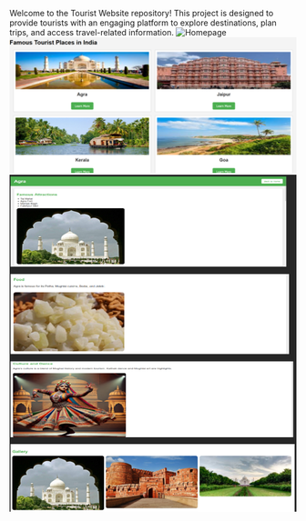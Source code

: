 Welcome to the Tourist Website repository! This project is designed to provide tourists with an engaging platform to explore destinations, plan trips, and access travel-related information.
![Homepage](Startingpage.png)
![Features Page](Firstpage.png)
![Contact Page](SecondPage.png)


